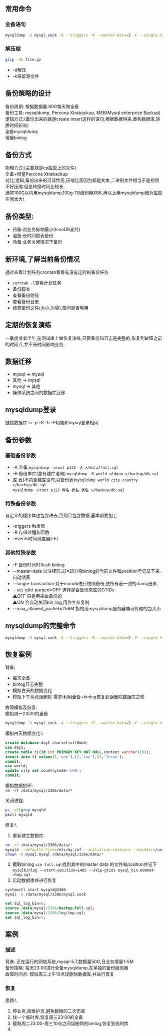 ## 常用命令
### 全备语句
```sh
mysqldump -S mysql.sock -A --triggers -R --master-data=2 -F --single-transaction --set-gtid-purged=OFF --max_allowed_packet=256M|gzip > /data/mysql/3306/backup/full_$(date +%F-%T).sql.gz
```
### 解压缩
```sh
gzip -dk file.gz
```
+ -d解压
+ -k保留源文件
## 备份策略的设计
备份周期:
根据数据量.80G每天做全备\
备份工具: mysqldump, Percona Xtrabackup, MEB(Mysql enterprise Backup)\
逻辑方式:(备份出来的就是create insert这样的语句,根据数据得来,重构数据库,转换时间较长)\
全备mysqldump\
增量binlog

## 备份方式
物理方式:(主要就是cp磁盘上的文件)\
全备+增量Percona Xtrabackup\
对比:逻辑,备份出来的可读性高,压缩比高因为都是文本,二进制文件相当于是视频不好压缩.但是转换时间比较长.\
通常100G以内用mysqldump,100g-TB级别用XBK,再以上用mysqldump因为磁盘空间太大\

## 备份类型:
+ 热备:对业务影响最小(InnoDB支持)
+ 温备:长时间锁表备份
+ 冷备:业务关闭情况下备份

## 新环境,了解当前备份情况
通过查看计划任务crontab看看有没有定时的备份任务
+ `corntab -l`查看计划任务
+ 备份脚本   
+ 查看备份路径
+ 查看备份日志
+ 检查备份文件(大小,内容),空间是否够用

## 定期的恢复演练
一季度或者半年,在测试库上做恢复演练,只要备份和日志是完整的,恢复到故障之前的时间点,并不长时间影响业务.

## 数据迁移
+ mysql -> mysql
+ 其他  -> mysql
+ mysql -> 其他
+ 操作系统之间的数据库迁移

## mysqldump登录
链接数据库-u -p -S -h -P功能和mysql登录相同

## 备份参数
### 基础备份参数
+ -A 全备:`mysqldump -uroot p123 -A >/data/full.sql`
+ -B 备份单库(含有建库语句) `mysqldump -B world oldguo >/backup/db.sql`
+ 库 表(不包含建库语句,只备份表)`mysqldump world city country >/backup/db.sql`\
`mysqldump -uroot p123 库名 表名 表名 >/backup/db.sql`
### 特殊备份参数
自定义的程序体也包含进去,否则只包含数据,基本都要加上
+ -triggers 触发器
+ -R 存储过程和函数
+ -events时间调度器(-E)

### 其他特殊参数
+ -F 备份时同时flush binlog
+ --master-data 以注释形式(=2时)将binlog的当前文件和position号记录下来.自动锁表
+ --single-transaction 对于innodb进行快照备份,使所有表一致的dump出来.
+ --set-gtid-purged=OFF 选择是否备份原库的GTIDs\
⚠️OFF 只是用来做备份的\
⚠️ON 会自动关闭bin_log,用作主从复制
+ --max_allowed_packet=256M 指的用mysqldump服务器端可传输的包大小
## mysqldump的完整命令
```sh
mysqldump -S mysql.sock -A --triggers -R --master-data=2 -F --single-transaction --set-gtid-purged=OFF --max_allowed_packet=256M >/data/mysql/3306/backup/full.sql
```
## 恢复案例
背景:
+ 每天全备
+ binlog日志完整
+ 模拟白天的数据变化
+ 模拟下午两点误删除
需求:利用全备+binlog恢复到误删除数据库之前

故障模拟及恢复:\
模拟周一23:00的全备
```sh
mysqldump -S mysql.sock -A --triggers -R --master-data=2 -F --single-transaction --set-gtid-purged=OFF --max_allowed_packet=256M >/data/mysql/3306/backup/full.sql
```
模拟白天数据变化:\
```sql
create database day1 charset=utf8mb4;
use day1;
create table t1(id int PRIMARY KEY NOT NULL,content varchar(10));
insert into t1 values(1,'one'),(2,'two'),(3,'three');
commit;
use world;
update city set countrycode='CHN';
commit;
```
模拟数据损坏:\
`rm -rf /data/mysql/3306/data/*`

关闭进程:
```sh
ps -ef|grep mysqld
pkill mysqld
```
修复:\
1. 重新建立数据库:
```sh
rm -rf /data/mysql/3306/data/*
mysqld --defaults-file=/etc/my.cnf --initialize-insecure --basedir=/usr/bin/mysql --datadir=/data/mysql/3306/data
chown -R mysql.mysql /data/mysql/3306/data/*
```
2. 截取binlog
`vim full.sql`找到其中的master data 的文件和position并记下\
`mysqlbinlog --start-position=1485 --skip-gtids mysql_bin.000004  >tmp.sql`
3. 启动数据库并进行恢复
```sh
systemctl start mysqld@3306
mysql -S /data/mysql/3306/mysql.sock
```
```sql
set sql_log_bin=0;
source /data/mysql/3306/backup/full.sql;
source /data/mysql/3306/log/tmp.sql;
set sql_log_bin=1;
```

## 案例
### 描述
背景: 正在运行的网站系统,mysql-5.7,数据量50G,日业务增量1-5M\
备份策略: 每天23:00进行全备mysqldump,在单独的备份服务器\
故障时间点: 模拟周三上午10点误删除数据库,并进行恢复
### 恢复
思路:\
1. 停业务,挂维护页,避免数据的二次伤害
2. 找一个临时库,恢复周三23:00的全备
3. 截取周二23:00-周三10点之间误删除的binlog,恢复到临时库
4. 
